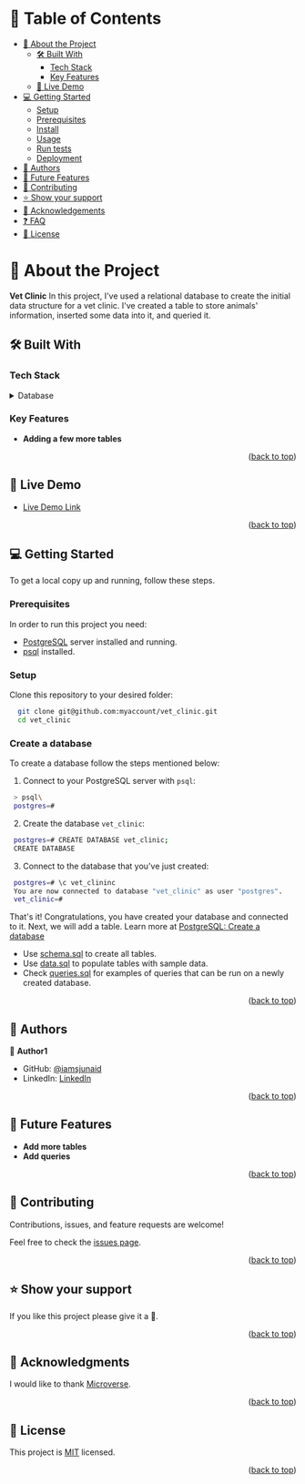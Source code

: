 # 📗 Table of Contents

- [📖 About the Project](#about-project)
  - [🛠 Built With](#built-with)
    - [Tech Stack](#tech-stack)
    - [Key Features](#key-features)
  - [🚀 Live Demo](#live-demo)
- [💻 Getting Started](#getting-started)
  - [Setup](#setup)
  - [Prerequisites](#prerequisites)
  - [Install](#install)
  - [Usage](#usage)
  - [Run tests](#run-tests)
  - [Deployment](#triangular_flag_on_post-deployment)
- [👥 Authors](#authors)
- [🔭 Future Features](#future-features)
- [🤝 Contributing](#contributing)
- [⭐️ Show your support](#support)
- [🙏 Acknowledgements](#acknowledgements)
- [❓ FAQ](#faq)
- [📝 License](#license)

<!-- PROJECT DESCRIPTION -->

# 📖 About the Project <a name="about-project"></a>

**Vet Clinic** In this project, I've used a relational database to create the initial data structure for a vet clinic. I've created a table to store animals' information, inserted some data into it, and queried it.

## 🛠 Built With <a name="built-with"></a>

### Tech Stack <a name="tech-stack"></a>

<details>
<summary>Database</summary>
  <ul>
    <li><a href="https://www.postgresql.org/">PostgreSQL</a></li>
  </ul>
</details>

<!-- Features -->

### Key Features <a name="key-features"></a>

- **Adding a few more tables**

<p align="right">(<a href="#readme-top">back to top</a>)</p>

<!-- LIVE DEMO -->

## 🚀 Live Demo <a name="live-demo"></a>

- [Live Demo Link]()

<p align="right">(<a href="#readme-top">back to top</a>)</p>

<!-- GETTING STARTED -->

## 💻 Getting Started <a name="getting-started"></a>

To get a local copy up and running, follow these steps.

### Prerequisites

In order to run this project you need:

- [PostgreSQL](https://www.postgresql.org/) server installed and running.
- [psql](https://www.postgresql.org/docs/current/app-psql.html) installed.

### Setup

Clone this repository to your desired folder:

```sh
  git clone git@github.com:myaccount/vet_clinic.git
  cd vet_clinic
```

### Create a database

To create a database follow the steps mentioned below:

1. Connect to your PostgreSQL server with `psql`:

```sh
 > psql\
 postgres=#
```

2. Create the database `vet_clinic`:

```sh
 postgres=# CREATE DATABASE vet_clinic;
 CREATE DATABASE
```

3.  Connect to the database that you've just created:

```sh
 postgres=# \c vet_clininc
 You are now connected to database "vet_clinic" as user "postgres".
 vet_clinic=#
```

That's it! Congratulations, you have created your database and connected to it. Next, we will add a table. Learn more at [PostgreSQL: Create a database](https://www.postgresql.org/docs/current/sql-createdatabase.html)

- Use [schema.sql](https://github.com/iamsjunaid/vet_clinic/blob/dev/schema.sql) to create all tables.
- Use [data.sql](https://github.com/iamsjunaid/vet_clinic/blob/dev/data.sql) to populate tables with sample data.
- Check [queries.sql](https://github.com/iamsjunaid/vet_clinic/blob/dev/queries.sql) for examples of queries that can be run on a newly created database.

<p align="right">(<a href="#readme-top">back to top</a>)</p>

<!-- AUTHORS -->

## 👥 Authors <a name="authors"></a>

👤 **Author1**

- GitHub: [@iamsjunaid](https://github.com/iamsjunaid)
- LinkedIn: [LinkedIn](https://linkedin.com/in/junaidahmedsyed)

<p align="right">(<a href="#readme-top">back to top</a>)</p>

<!-- FUTURE FEATURES -->

## 🔭 Future Features <a name="future-features"></a>

- **Add more tables**
- **Add queries**

<p align="right">(<a href="#readme-top">back to top</a>)</p>

<!-- CONTRIBUTING -->

## 🤝 Contributing <a name="contributing"></a>

Contributions, issues, and feature requests are welcome!

Feel free to check the [issues page](https://github.com/iamsjunaid/vet_clinic/issues).

<p align="right">(<a href="#readme-top">back to top</a>)</p>

<!-- SUPPORT -->

## ⭐️ Show your support <a name="support"></a>

If you like this project please give it a 🌟.

<p align="right">(<a href="#readme-top">back to top</a>)</p>

<!-- ACKNOWLEDGEMENTS -->

## 🙏 Acknowledgments <a name="acknowledgements"></a>

I would like to thank [Microverse](https://www.microverse.org/).

<p align="right">(<a href="#readme-top">back to top</a>)</p>

<!-- LICENSE -->

## 📝 License <a name="license"></a>

This project is [MIT](./LICENSE) licensed.

<p align="right">(<a href="#readme-top">back to top</a>)</p>
